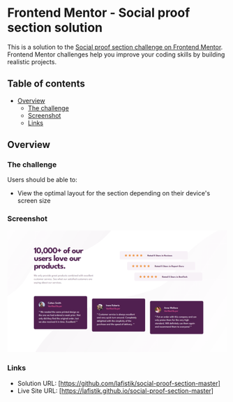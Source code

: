 # Frontend Mentor - Social proof section solution

This is a solution to the [Social proof section challenge on Frontend Mentor](https://www.frontendmentor.io/challenges/social-proof-section-6e0qTv_bA). Frontend Mentor challenges help you improve your coding skills by building realistic projects.

## Table of contents

- [Overview](#overview)
  - [The challenge](#the-challenge)
  - [Screenshot](#screenshot)
  - [Links](#links)

## Overview

### The challenge

Users should be able to:

- View the optimal layout for the section depending on their device's screen size

### Screenshot

![](./social-proof-section-screenshot.png)

### Links

- Solution URL: [https://github.com/lafistik/social-proof-section-master]
- Live Site URL: [https://lafistik.github.io/social-proof-section-master]

